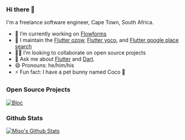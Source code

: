 ### Hi there 👋

I'm a freelance software engineer, Cape Town, South Africa.

- 🧱 I’m currently working on [Flowforms](https:flowforms.co.za)
- 🔭 I maintain the [Flutter ozow](https://pub.dev/packages/flutter_ozow), [Flutter yoco](https://pub.dev/packages/flutter_yoco), and [Flutter google place search](https://pub.dev/packages/flutter_google_place_search)
- 🧑‍💻 I’m looking to collaborate on open source projects
- 💬 Ask me about [Flutter](https://flutter.dev) and [Dart](https://dart.dev).
- 😄 Pronouns: he/him/his
- ⚡ Fun fact: I have a pet bunny named Coco 🐰

### Open Source Projects

[![Bloc](https://github-readme-stats.vercel.app/api/pin/?username=felangel&repo=flutter_ozow)](https://github.com/Miso-0/flutter_ozow)


### Github Stats

[![Miso's Github Stats](https://github-readme-stats.vercel.app/api?username=Miso-0&count_private=true&theme=default&show_icons=true)](https://github.com/Miso-0)
